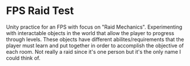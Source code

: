 # FPS Raid Test
 Unity practice for an FPS with focus on "Raid Mechanics". Experimenting with interactable objects in the world that allow the player to progress through levels. These objects have different abilites/requirements that the player must learn and put together in order to accomplish the objective of each room. Not really a raid since it's one person but it's the only name I could think of.
